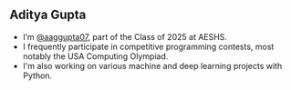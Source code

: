 ## Aditya Gupta
- I’m [@aaggupta07](https://github.com/aaggupta07), part of the Class of 2025 at AESHS.
- I frequently participate in competitive programming contests, most notably the USA Computing Olympiad.
- I'm also working on various machine and deep learning projects with Python.

<!---
aaggupta07/aaggupta07 is a ✨ special ✨ repository because its `README.md` (this file) appears on your GitHub profile.
You can click the Preview link to take a look at your changes.
--->
